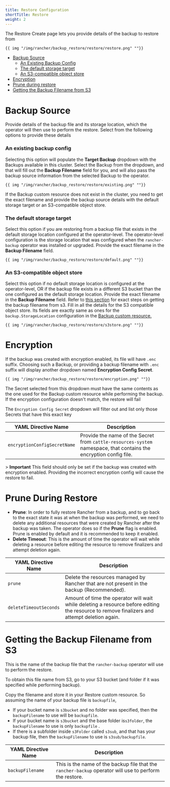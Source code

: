 ```yaml
---
title: Restore Configuration
shortTitle: Restore
weight: 2
---
```


The Restore Create page lets you provide details of the backup to restore from
```img
{{ img "/img/rancher/backup_restore/restore/restore.png" ""}}
```
- [Backup Source](#backup-source)
	- [An Existing Backup Config](#an-existing-backup-config)
	- [The default storage target](#the-default-storage-target)
	- [An S3-compatible object store](#an-s3-compatible-object-store)
- [Encryption](#encryption)
- [Prune during restore](#prune-during-restore)
- [Getting the Backup Filename from S3](#getting-the-backup-filename-from-s3)

# Backup Source
Provide details of the backup file and its storage location, which the operator will then use to perform the restore. Select from the following options to provide these details




### An existing backup config

Selecting this option will populate the **Target Backup** dropdown with the Backups available in this cluster. Select the Backup from the dropdown, and that will fill out the **Backup Filename** field for you, and will also pass the backup source information from the selected Backup to the operator.
```img
{{ img "/img/rancher/backup_restore/restore/existing.png" ""}}
```
If the Backup custom resource does not exist in the cluster, you need to get the exact filename and provide the backup source details with the default storage target or an S3-compatible object store.


### The default storage target

Select this option if you are restoring from a backup file that exists in the default storage location configured at the operator-level. The operator-level configuration is the storage location that was configured when the `rancher-backup` operator was installed or upgraded. Provide the exact filename in the **Backup Filename** field.
```img
{{ img "/img/rancher/backup_restore/restore/default.png" ""}}
```
### An S3-compatible object store

Select this option if no default storage location is configured at the operator-level, OR if the backup file exists in a different S3 bucket than the one configured as the default storage location. Provide the exact filename in the **Backup Filename** field. Refer to [this section](#getting-the-backup-filename-from-s3) for exact steps on getting the backup filename from s3. Fill in all the details for the S3 compatible object store. Its fields are exactly same as ones for the `backup.StorageLocation` configuration in the [Backup custom resource.](../../configuration/backup-config/#storage-location)
```img
{{ img "/img/rancher/backup_restore/restore/s3store.png" ""}} 
```
# Encryption

If the backup was created with encryption enabled, its file will have `.enc` suffix. Choosing such a Backup, or providing a backup filename with `.enc` suffix will display another dropdown named **Encryption Config Secret**.
```img
{{ img "/img/rancher/backup_restore/restore/encryption.png" ""}} 
```
The Secret selected from this dropdown must have the same contents as the one used for the Backup custom resource while performing the backup. If the encryption configuration doesn't match, the restore will fail

The `Encryption Config Secret` dropdown will filter out and list only those Secrets that have this exact key

| YAML Directive Name | Description |
| ---------------- | ---------------- |
| `encryptionConfigSecretName` |  Provide the name of the Secret from `cattle-resources-system` namespace, that contains the encryption config file.  |

\> **Important**
This field should only be set if the backup was created with encryption enabled. Providing the incorrect encryption config will cause the restore to fail.

# Prune During Restore

* **Prune**:  In order to fully restore Rancher from a backup, and to go back to the exact state it was at when the backup was performed, we need to delete any additional resources that were created by Rancher after the backup was taken. The operator does so if the **Prune** flag is enabled. Prune is enabled by default and it is recommended to keep it enabled.
* **Delete Timeout**: This is the amount of time the operator will wait while deleting a resource before editing the resource to remove finalizers and attempt deletion again.

| YAML Directive Name | Description |
| ---------------- | ---------------- |
| `prune` |  Delete the resources managed by Rancher that are not present in the backup (Recommended).  |
| `deleteTimeoutSeconds` |  Amount of time the operator will wait while deleting a resource before editing the resource to remove finalizers and attempt deletion again.  |

# Getting the Backup Filename from S3

This is the name of the backup file that the `rancher-backup` operator will use to perform the restore.

To obtain this file name from S3, go to your S3 bucket (and folder if it was specified while performing backup).

Copy the filename and store it in your Restore custom resource. So assuming the name of your backup file is `backupfile`,

- If your bucket name is `s3bucket` and no folder was specified, then the `backupFilename` to use will be `backupfile`.
- If your bucket name is `s3bucket` and the base folder is`s3folder`, the `backupFilename` to use is only `backupfile` .
- If there is a subfolder inside `s3Folder` called `s3sub`, and that has your backup file, then the `backupFilename` to use is `s3sub/backupfile`.

| YAML Directive Name | Description |
| ---------------- | ---------------- |
| `backupFilename` |  This is the name of the backup file that the `rancher-backup` operator will use to perform the restore.  |
